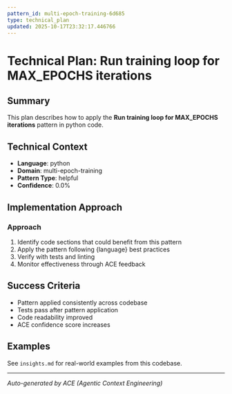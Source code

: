 ```yaml
---
pattern_id: multi-epoch-training-6d685
type: technical_plan
updated: 2025-10-17T23:32:17.446766
---
```

# Technical Plan: Run training loop for MAX_EPOCHS iterations

## Summary

This plan describes how to apply the **Run training loop for MAX_EPOCHS iterations** pattern in python code.

## Technical Context

- **Language**: python
- **Domain**: multi-epoch-training
- **Pattern Type**: helpful
- **Confidence**: 0.0%

## Implementation Approach

### Approach

1. Identify code sections that could benefit from this pattern
2. Apply the pattern following {language} best practices
3. Verify with tests and linting
4. Monitor effectiveness through ACE feedback

## Success Criteria

- Pattern applied consistently across codebase
- Tests pass after pattern application
- Code readability improved
- ACE confidence score increases

## Examples

See `insights.md` for real-world examples from this codebase.

---

*Auto-generated by ACE (Agentic Context Engineering)*
